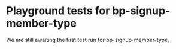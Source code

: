 # Playground tests for bp-signup-member-type
We are still awaiting the first test run for bp-signup-member-type.
